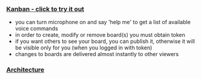 ### [Kanban - click to try it out](https://dmibod.github.io/kanban-ui/)

* you can turn microphone on and say 'help me' to get a list of available voice commands
* in order to create, modify or remove board(s) you must obtain token
* if you want others to see your board, you can publish it, otherwise it will be visible only for you (when you logged in with token)
* changes to boards are delivered almost instantly to other viewers

### [Architecture](https://www.draw.io/?lightbox=1&highlight=0000ff&edit=_blank&layers=1&nav=1&title=kanban-overview.html#Uhttps%3A%2F%2Fdrive.google.com%2Fuc%3Fid%3D1-IE9Vru5Vs3sAgcKoh9mQOlP3p4KNKEd%26export%3Ddownload)
